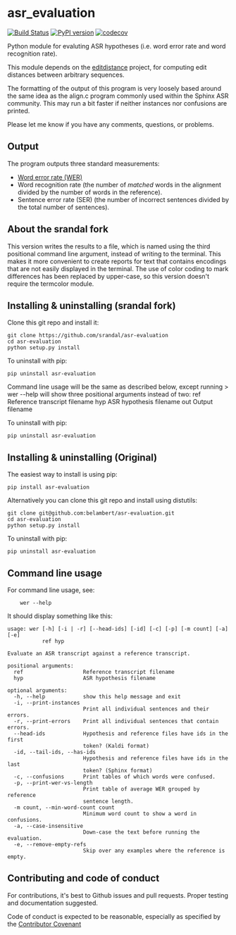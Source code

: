 asr_evaluation
==============
[![Build Status](https://travis-ci.org/belambert/asr-evaluation.svg?branch=main)](https://travis-ci.org/belambert/asr-evaluation)
[![PyPI version](https://badge.fury.io/py/asr_evaluation.svg)](https://badge.fury.io/py/asr_evaluation)
[![codecov](https://codecov.io/gh/belambert/asr-evaluation/branch/main/graph/badge.svg)](https://codecov.io/gh/belambert/asr-evaluation)

Python module for evaluting ASR hypotheses (i.e. word error rate and word 
recognition rate).

This module depends on the [editdistance](https://github.com/belambert/edit-distance)
project, for computing edit distances between arbitrary sequences.

The formatting of the output of this program is very loosely based around the 
same idea as the align.c program commonly used within the Sphinx ASR community. 
This may run a bit faster if neither instances nor confusions are printed.

Please let me know if you have any comments, questions, or problems.

Output
------
The program outputs three standard measurements:
 - [Word error rate (WER)](https://en.wikipedia.org/wiki/Word_error_rate)
 - Word recognition rate (the number of _matched_ words in the alignment divided by the number of words in the reference).
 - Sentence error rate (SER) (the number of incorrect sentences divided by the total number of sentences).


About the srandal fork
-------------------------
This version writes the results to a file, which is named using the third positional command line argument, instead of writing to the terminal.
This makes it more convenient to create reports for text that contains encodings that are not easily displayed in the terminal.
The use of color coding to mark differences has been replaced by upper-case, so this version doesn't require the termcolor module.


Installing & uninstalling (srandal fork)
-------------------------
Clone this git repo and install it:

    git clone https://github.com/srandal/asr-evaluation
    cd asr-evaluation
    python setup.py install

To uninstall with pip:

    pip uninstall asr-evaluation

Command line usage will be the same as described below, except running > wer --help will show three positional arguments instead of two:
  ref                   Reference transcript filename
  hyp                   ASR hypothesis filename
  out                   Output filename

To uninstall with pip:

    pip uninstall asr-evaluation


Installing & uninstalling (Original)
-------------------------
The easiest way to install is using pip:

    pip install asr-evaluation

Alternatively you can clone this git repo and install using distutils:

    git clone git@github.com:belambert/asr-evaluation.git
    cd asr-evaluation
    python setup.py install

To uninstall with pip:

    pip uninstall asr-evaluation


Command line usage
------------------
For command line usage, see:
```
    wer --help
```

It should display something like this:

```    
usage: wer [-h] [-i | -r] [--head-ids] [-id] [-c] [-p] [-m count] [-a] [-e]
           ref hyp

Evaluate an ASR transcript against a reference transcript.

positional arguments:
  ref                   Reference transcript filename
  hyp                   ASR hypothesis filename

optional arguments:
  -h, --help            show this help message and exit
  -i, --print-instances
                        Print all individual sentences and their errors.
  -r, --print-errors    Print all individual sentences that contain errors.
  --head-ids            Hypothesis and reference files have ids in the first
                        token? (Kaldi format)
  -id, --tail-ids, --has-ids
                        Hypothesis and reference files have ids in the last
                        token? (Sphinx format)
  -c, --confusions      Print tables of which words were confused.
  -p, --print-wer-vs-length
                        Print table of average WER grouped by reference
                        sentence length.
  -m count, --min-word-count count
                        Minimum word count to show a word in confusions.
  -a, --case-insensitive
                        Down-case the text before running the evaluation.
  -e, --remove-empty-refs
                        Skip over any examples where the reference is empty.
```

Contributing and code of conduct
--------------------------------
For contributions, it's best to Github issues and pull requests. Proper
testing and documentation suggested.

Code of conduct is expected to be reasonable, especially as specified by
the [Contributor Covenant](http://contributor-covenant.org/version/1/4/)
